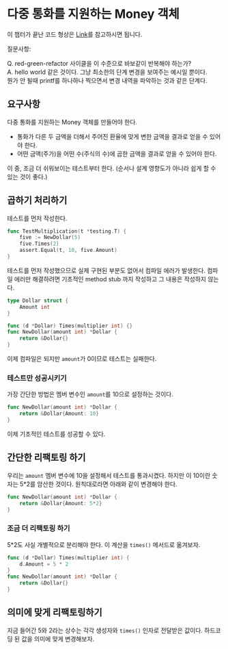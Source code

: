 # 다중 통화를 지원하는 Money 객체

이 챕터가 끝난 코드 형상은 [Link](https://github.com/JSYoo5B/TIL/tree/99e41ae3/TDD/TDD-by-example/money)를 참고하시면 됩니다.

질문사항:

Q. red-green-refactor 사이클을 이 수준으로 바보같이 반복해야 하는가?  
A. hello world 같은 것이다. 그냥 최소한의 단계 변경을 보여주는 예시일 뿐이다.  
   뭔가 안 될때 printf를 하나하나 찍으면서 변경 내역을 파악하는 것과 같은 단계다.

## 요구사항

다중 통화를 지원하는 Money 객체를 만들어야 한다.

* 통화가 다른 두 금액을 더해서 주어진 환율에 맞게 변한 금액을 결과로 얻을 수 있어야 한다.
* 어떤 금액(주가)을 어떤 수(주식의 수)에 곱한 금액을 결과로 얻을 수 있어야 한다.

이 중, 조금 더 쉬워보이는 테스트부터 한다. (순서나 설계 영향도가 아니라 쉽게 할 수 있는 것이 좋다.)

## 곱하기 처리하기

테스트를 먼저 작성한다.

```go
func TestMultiplication(t *testing.T) {
    five := NewDollar(5)
    five.Times(2)
    assert.Equal(t, 10, five.Amount)
}

```

테스트를 먼저 작성했으므로 실제 구현된 부분도 없어서 컴파일 에러가 발생한다. 컴파일 에러만 해결하려면 기초적인 method stub 까지 작성하고 그 내용은 작성하지 않는다.

```go
type Dollar struct {
    Amount int
}

func (d *Dollar) Times(multiplier int) {}
func NewDollar(amount int) *Dollar {
    return &Dollar{}
}
```

이제 컴파일은 되지만 `amount`가 0이므로 테스트는 실패한다.

### 테스트만 성공시키기

가장 간단한 방법은 멤버 변수인 `amount`를 10으로 설정하는 것이다.

```go
func NewDollar(amount int) *Dollar {
    return &Dollar{Amount: 10}
}
```

이제 기초적인 테스트를 성공할 수 있다.

## 간단한 리팩토링 하기

우리는 `amount` 멤버 변수에 10을 설정해서 테스트를 통과시켰다. 하지만 이 10이란 숫자는 5\*2를 암산한 것이다. 원칙대로라면 아래와 같이 변경해야 한다.

```go
func NewDollar(amount int) *Dollar {
    return &Dollar{Amount: 5*2}
}
```

### 조금 더 리팩토링 하기

5\*2도 사실 개별적으로 분리해야 한다. 이 계산을 `times()` 메서드로 옮겨보자.

```go
func (d *Dollar) Times(multiplier int) {
    d.Amount = 5 * 2
}
func NewDollar(amount int) *Dollar {
    return &Dollar{}
}
```

## 의미에 맞게 리팩토링하기

지금 들어간 5와 2라는 상수는 각각 생성자와 `times()` 인자로 전달받은 값이다. 하드코딩 된 값을 의미에 맞게 변경해보자.